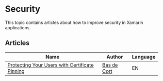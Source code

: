# Security

This topic contains articles about how to improve security in Xamarin applications.

## Articles

Name | Author | Language
---- | ------ | --------
[Protecting Your Users with Certificate Pinning](https://basdecort.wordpress.com/2018/07/18/protecting-your-users-with-certificate-pinning/) | [Bas de Cort](https://twitter.com/basdecort) | EN

